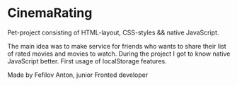 # CinemaRating

Pet-project consisting of HTML-layout, CSS-styles && native JavaScript.

The main idea was to make service for friends who wants to share their list of rated movies and movies to watch.
During the project I got to know native JavaScript better. 
First usage of localStorage features.

Made by Fefilov Anton, junior Fronted developer
